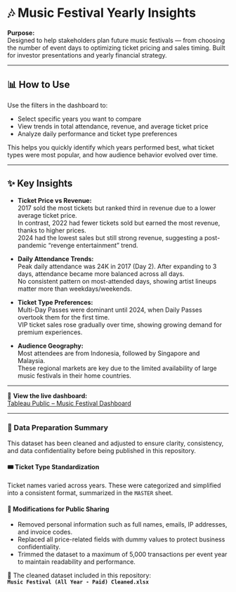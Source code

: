 # 🎶 Music Festival Yearly Insights

**Purpose:**  
Designed to help stakeholders plan future music festivals — from choosing the number of event days to optimizing ticket pricing and sales timing. Built for investor presentations and yearly financial strategy.

---

## 📊 How to Use

Use the filters in the dashboard to:
- Select specific years you want to compare
- View trends in total attendance, revenue, and average ticket price
- Analyze daily performance and ticket type preferences

This helps you quickly identify which years performed best, what ticket types were most popular, and how audience behavior evolved over time.

---

## ✨ Key Insights

- **Ticket Price vs Revenue:**  
  2017 sold the most tickets but ranked third in revenue due to a lower average ticket price.  
  In contrast, 2022 had fewer tickets sold but earned the most revenue, thanks to higher prices.  
  2024 had the lowest sales but still strong revenue, suggesting a post-pandemic “revenge entertainment” trend.

- **Daily Attendance Trends:**  
  Peak daily attendance was 24K in 2017 (Day 2). After expanding to 3 days, attendance became more balanced across all days.  
  No consistent pattern on most-attended days, showing artist lineups matter more than weekdays/weekends.

- **Ticket Type Preferences:**  
  Multi-Day Passes were dominant until 2024, when Daily Passes overtook them for the first time.  
  VIP ticket sales rose gradually over time, showing growing demand for premium experiences.

- **Audience Geography:**  
  Most attendees are from Indonesia, followed by Singapore and Malaysia.  
  These regional markets are key due to the limited availability of large music festivals in their home countries.

---

🔗 **View the live dashboard:**  
[Tableau Public – Music Festival Dashboard](https://public.tableau.com/app/profile/cita.alun.sukma/viz/MusicFestivalInsightsDashboard/MusicFestivalInsightsDashboard20152024)

---

### 🧹 Data Preparation Summary

This dataset has been cleaned and adjusted to ensure clarity, consistency, and data confidentiality before being published in this repository.

#### 🎟 Ticket Type Standardization
Ticket names varied across years. These were categorized and simplified into a consistent format, summarized in the `MASTER` sheet.

#### 🔐 Modifications for Public Sharing
- Removed personal information such as full names, emails, IP addresses, and invoice codes.
- Replaced all price-related fields with dummy values to protect business confidentiality.
- Trimmed the dataset to a maximum of 5,000 transactions per event year to maintain readability and performance.

📄 The cleaned dataset included in this repository:  
**`Music Festival (All Year - Paid) Cleaned.xlsx`**
